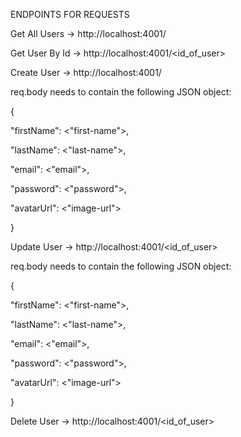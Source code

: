 ENDPOINTS FOR REQUESTS

<!-- GET -->

Get All Users -> http://localhost:4001/

<!-- GET -->

Get User By Id -> http://localhost:4001/<id_of_user>

<!-- POST -->

Create User -> http://localhost:4001/

req.body needs to contain the following JSON object:

{

"firstName": <"first-name">,

"lastName": <"last-name">,

"email": <"email">,

"password": <"password">,

"avatarUrl": <"image-url">

}

<!-- PUT -->

Update User -> http://localhost:4001/<id_of_user>

req.body needs to contain the following JSON object:

{

"firstName": <"first-name">,

"lastName": <"last-name">,

"email": <"email">,

"password": <"password">,

"avatarUrl": <"image-url">

}

<!-- DELETE -->

Delete User -> http://localhost:4001/<id_of_user>
